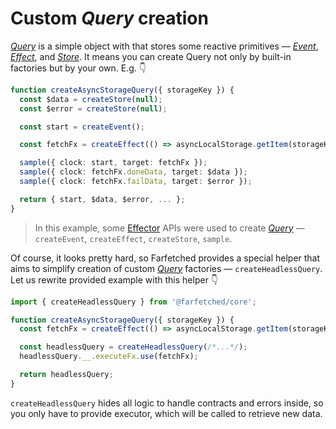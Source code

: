 # Custom _Query_ creation

[_Query_](/api/primitives/query.md) is a simple object with that stores some reactive primitives — [_Event_](https://effector.dev/docs/api/effector/event), [_Effect_](https://effector.dev/docs/api/effector/effect), and [_Store_](https://effector.dev/docs/api/effector/store). It means you can create Query not only by built-in factories but by your own. E.g. 👇

```ts
function createAsyncStorageQuery({ storageKey }) {
  const $data = createStore(null);
  const $error = createStore(null);

  const start = createEvent();

  const fetchFx = createEffect(() => asyncLocalStorage.getItem(storageKey));

  sample({ clock: start, target: fetchFx });
  sample({ clock: fetchFx.doneData, target: $data });
  sample({ clock: fetchFx.failData, target: $error });

  return { start, $data, $error, ... };
}
```

> In this example, some [Effector](https://effector.dev) APIs were used to create [_Query_](/api/primitives/query) — `createEvent`, `createEffect`, `createStore`, `sample`.

Of course, it looks pretty hard, so Farfetched provides a special helper that aims to simplify creation of custom [_Query_](/api/primitives/query) factories — `createHeadlessQuery`. Let us rewrite provided example with this helper 👇

```ts
import { createHeadlessQuery } from '@farfetched/core';

function createAsyncStorageQuery({ storageKey }) {
  const fetchFx = createEffect(() => asyncLocalStorage.getItem(storageKey));

  const headlessQuery = createHeadlessQuery(/*...*/);
  headlessQuery.__.executeFx.use(fetchFx);

  return headlessQuery;
}
```

`createHeadlessQuery` hides all logic to handle contracts and errors inside, so you only have to provide executor, which will be called to retrieve new data.
